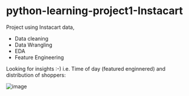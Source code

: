 # python-learning-project1-Instacart
Project using Instacart data, 

- Data cleaning
- Data Wrangling
- EDA
- Feature Engineering

Looking for insights :-) i.e. Time of day (featured enginnered) and distribution of shoppers:


![image](https://user-images.githubusercontent.com/106022443/204589613-4f76f586-e5d2-47d3-a20e-9376a3064ccd.png)



